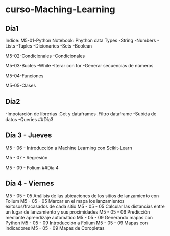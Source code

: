 # curso-Maching-Learning
## Día1
Indice:
M5-01-Python Notebook:
Phython data Types
-String
-Numbers
-Lists
-Tuples
-Dicionaries
-Sets
-Boolean

M5-02-Condicionales
-Condicionales

M5-03-Bucles
-While
-Iterar con for
-Generar secuencias de números 

M5-04-Funciones

M5-05-Clases
## Día2
-Impotarción de librerias 
  .Get y dataframes
  .Filtro dataframe
-Subida de datos
-Queries 
##Día3
## Día 3 - Jueves

M5 - 06 - Introducción a Machine Learning con Scikit-Learn

M5 - 07 - Regresión

M5 - 09 - Folium
##Día 4
## Día 4 - Viernes

M5 - 05 - 05 Análisis de las ubicaciones de los sitios de lanzamiento con Folium
M5 - 05 - 05 Marcar en el mapa los lanzamientos exitosos/fracasados de cada sitio
M5 - 05 - 05 Calcular las distancias entre un lugar de lanzamiento y sus proximidades
M5 - 05 - 06 Predicción mediante aprendizaje automático
M5 - 05 - 09 Generando mapas con Python
M5 - 05 - 09 Introducción a Folium
M5 - 05 - 09 Mapas con indicadores
M5 - 05 - 09 Mapas de Coropletas

